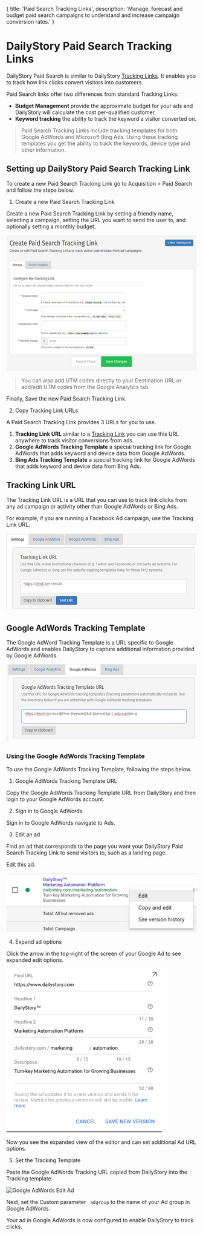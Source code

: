 {
title: 'Paid Search Tracking Links',
description: 'Manage, forecast and budget paid search campaigns to understand and increase campaign conversion rates.'
}
# DailyStory Paid Search Tracking Links
DailyStory Paid Search is similar to DailyStory [Tracking Links](/link-tracking/). It enables you to track how link clicks convert visitors into customers. 

Paid Search links offer two differences from standard Tracking Links:

* **Budget Management** provide the approximate budget for your ads and DailyStory will calculate the cost per-qualified customer.
* **Keyword tracking** the ability to track the keyword a visitor converted on.

> Paid Search Tracking Links include tracking templates for both Google AdWords and Microsoft Bing Ads. Using these tracking templates you get the ability to track the keywords, device type and other information.

## Setting up DailyStory Paid Search Tracking Link
To create a new Paid Search Tracking Link go to Acquisition > Paid Search and follow the steps below.

<ol class="step"><li value="1">Create a new Paid Search Tracking Link</li></ol>

Create a new Paid Search Tracking Link by setting a friendly name, selecting a campaign, setting the URL you want to send the user to, and optionally setting a monthly budget.

![Create Paid Search Tracking Link](/articles/acquisition/paid-search/paid-search-01.png "Create Paid Search Tracking Link")

> You can also add UTM codes directly to your Destination URL or add/edit UTM codes from the Google Analytics tab.

Finally, Save the new Paid Search Tracking Link.

<ol class="step"><li value="2">Copy Tracking Link URLs</li></ol>

A Paid Search Tracking Link provides 3 URLs for you to use.

1. **Tracking Link URL** similar to a [Tracking Link](/link-tracking/) you can use this URL anywhere to track visitor conversions from ads.
2. **Google AdWords Tracking Template** a special tracking link for Google AdWords that adds keyword and device data from Google AdWords.
3. **Bing Ads Tracking Template** a special tracking link for Google AdWords that adds keyword and device data from Bing Ads.

## Tracking Link URL
The Tracking Link URL is a URL that you can use to track link clicks from any ad campaign or activity other than Google AdWords or Bing Ads.

For example, if you are running a Facebook Ad campaign, use the Tracking Link URL.

![Tracking Link URL](/articles/acquisition/paid-search/paid-search-02.png "Tracking Link URL")

## Google AdWords Tracking Template
The Google AdWord Tracking Template is a URL specific to Google AdWords and enables DailyStory to capture additional information provided by Google AdWords.

![Google AdWords Tracking Template](/articles/acquisition/paid-search/paid-search-03.png "Google AdWords Tracking Template")

### Using the Google AdWords Tracking Template
To use the Google AdWords Tracking Template, following the steps below.

<ol class="step"><li value="1">Google AdWords Tracking Template URL</li></ol>

Copy the Google AdWords Tracking Template URL from DailyStory and then login to your Google AdWords account.

<ol class="step"><li value="2">Sign in to Google AdWords</li></ol>

Sign in to Google AdWords navigate to Ads.

<ol class="step"><li value="3">Edit an ad</li></ol>

Find an ad that corresponds to the page you want your DailyStory Paid Search Tracking Link to send visitors to, such as a landing page.

Edit this ad.

![Google AdWords Edit Ad](/articles/acquisition/paid-search/paid-search-04.png "Google AdWords Edit Ad")

<ol class="step"><li value="4">Expand ad options</li></ol>

Click the arrow in the top-right of the screen of your Google Ad to see expanded edit options.

![Google AdWords Edit Ad](/articles/acquisition/paid-search/paid-search-05.png "Google AdWords Edit Ad")

Now you see the expanded view of the editor and can set additional Ad URL options.

<ol class="step"><li value="5">Set the Tracking Template</li></ol>

Paste the Google AdWords Tracking URL copied from DailyStory into the Tracking template.

![Google AdWords Edit Ad](/articles/acquisition/paid-search-06.png "Google AdWords Edit Ad")

Next, set the Custom parameter <code>_adgroup</code> to the name of your Ad group in Google AdWords.

Your ad in Google AdWords is now configured to enable DailyStory to track clicks.